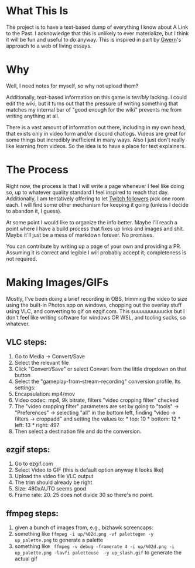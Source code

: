 # What This Is

The project is to have a text-based dump of everything I know about A Link to the Past. I acknowledge that this is unlikely to ever materialize, but I think it will be fun and useful to do anyway. This is inspired in part by [Gwern](https://www.gwern.net/About)'s approach to a web of living essays.

# Why

Well, I need notes for myself, so why not upload them?

Additionally, text-based information on this game is _terribly_ lacking. I could edit the wiki, but it turns out that the pressure of writing something that matches my internal bar of "good enough for the wiki" prevents me from writing anything at all.

There is a vast amount of information out there, including in my own head, that exists only in video form and/or discord chatlogs. Videos are great for some things but incredibly inefficient in many ways. Also I just don't really like learning from videos. So the idea is to have a place for text explainers.

# The Process

Right now, the process is that I will write a page whenever I feel like doing so, up to whatever quality standard I feel inspired to reach that day. Additionally, I am tentatively offering to let [Twitch followers](https://twitch.tv/foxlisk) pick one room each. I will find some other mechanism for keeping it going (unless I decide to abandon it, I guess).

At some point I would like to organize the info better. Maybe I'll reach a point where I have a build process that fixes up links and images and shit. Maybe it'll just be a mess of markdown forever. No promises.

You can contribute by writing up a page of your own and providing a PR. Assuming it is correct and legible I will probably accept it; completeness is not required.

# Making Images/GIFs

Mostly, I've been doing a brief recording in OBS, trimming the video to size using the built-in Photos app on windows, chopping out the overlay stuff using VLC, and converting to gif on ezgif.com. This suuuuuuuuuucks but I don't feel like writing software for windows OR WSL, and tooling sucks, so whatever.

## VLC steps:

1. Go to Media -> Convert/Save
1. Select the relevant file
1. Click "Convert/Save" or select Convert from the little dropdown on that button
1. Select the "gameplay-from-stream-recording" conversion profile. Its settings:
  1. Encapsulation: mp4/mov
  1. Video codec: mp4, 9k bitrate, filters "video cropping filter" checked
  1. The "video cropping filter" parameters are set by going to "tools" -> "Preferences" -> selecting "all" in the bottom left, finding "video -> filters -> croppadd" and setting the values to:
    * top: 10
    * bottom: 12
    * left: 13
    * right: 497
1. Then select a destination file and do the conversion.

## ezgif steps:

1. Go to ezgif.com
1. Select Video to GIF (this is default option anyway it looks like)
1. Upload the video file VLC output
1. The trim should already be right
1. Size: 480xAUTO seems good
1. Frame rate: 20. 25 does not divide 30 so there's no point.


## ffmpeg steps:

1. given a bunch of images from, e.g., bizhawk screencaps:
  1. something like `ffmpeg -i up/%02d.png -vf palettegen -y up_palette.png` to generate a palette
  1. something like ` ffmpeg -v debug -framerate 4 -i up/%02d.png -i up_palette.png -lavfi paletteuse  -y up_slash.gif` to generate the actual gif

